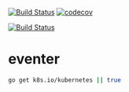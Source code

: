 


[![Build Status](https://travis-ci.org/mchirico/client-go.svg?branch=master)](https://travis-ci.org/mchirico/client-go)
[![codecov](https://codecov.io/gh/mchirico/client-go/branch/master/graph/badge.svg)](https://codecov.io/gh/mchirico/client-go)

[![Build Status](https://mchirico.visualstudio.com/client-go/_apis/build/status/mchirico.client-go?branchName=master)](https://mchirico.visualstudio.com/client-go/_build/latest?definitionId=9&branchName=master)


# eventer

```bash
go get k8s.io/kubernetes || true

```
